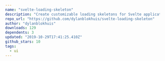 ```yaml
---
name: "svelte-loading-skeleton"
description: "Create customizable loading skeletons for Svelte applications."
repo_url: "https://github.com/dylanblokhuis/svelte-loading-skeleton"
author: "dylanblokhuis"
downloads: 129
dependents: 3
updated: "2019-10-29T17:41:25.410Z"
github_stars: 10
tags: 
  - ui
---
```

